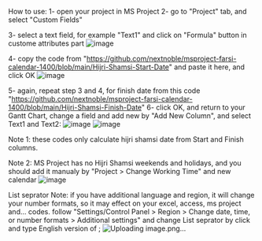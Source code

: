 How to use:
1- open your project in MS Project
2- go to "Project" tab, and select "Custom Fields"


3- select a text field, for example "Text1" and click on "Formula" button in custome attributes part
![image](https://user-images.githubusercontent.com/58658008/111310723-a6eee580-8672-11eb-808c-7fbfec87c696.png)

4- copy the code from "https://github.com/nextnoble/msproject-farsi-calendar-1400/blob/main/Hijri-Shamsi-Start-Date" and paste it here, and click OK
![image](https://user-images.githubusercontent.com/58658008/111311835-e9fd8880-8673-11eb-8d4b-2edb2959503e.png)

5- again, repeat step 3 and 4, for finish date from this code "https://github.com/nextnoble/msproject-farsi-calendar-1400/blob/main/Hijri-Shamsi-Finish-Date"
6- click OK, and return to your Gantt Chart, change a field and add new by "Add New Column", and select Text1 and Text2:
![image](https://user-images.githubusercontent.com/58658008/111311845-ec5fe280-8673-11eb-8bf3-3f5254d19b65.png)
![image](https://user-images.githubusercontent.com/58658008/111312550-a5beb800-8674-11eb-8121-149da1d08ab5.png)


Note 1: these codes only calculate hijri shamsi date from Start and Finish columns.

Note 2: MS Project has no Hijri Shamsi weekends and holidays, and you should add it manualy by "Project > Change Working Time" and new calendar
![image](https://user-images.githubusercontent.com/58658008/111313160-40b79200-8675-11eb-96dc-e5c41c85b6ce.png)

List seprator Note:
if you have additional language and region, it will change your number formats, so it may effect on your excel, access, ms project and... codes. follow "Settings/Control Panel > Region > Change date, time, or number formats > Additional settings" and change List seprator by click and type English version of ;
![Uploading image.png…]()
